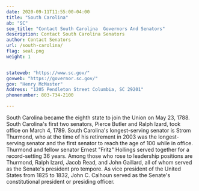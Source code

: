 ```yaml
---
date: 2020-09-11T11:55:00-04:00
title: "South Carolina"
ab: "SC"
seo_title: "Contact South Carolina  Governors And Senators"
description: Contact South Carolina Senators
author: Contact Senators
url: /south-carolina/
flag: seal.png
weight: 1


stateweb: "https://www.sc.gov/"
govweb: "https://governor.sc.gov/"
gov: "Henry McMaster"
Address: "1205 Pendleton Street Columbia, SC 29201"
phonenumber: 803-734-2100

---
```

South Carolina became the eighth state to join the Union on May 23, 1788. South Carolina's first two senators, Pierce Butler and Ralph Izard, took office on March 4, 1789. South Carolina's longest-serving senator is Strom Thurmond, who at the time of his retirement in 2003 was the longest-serving senator and the first senator to reach the age of 100 while in office. Thurmond and fellow senator Ernest "Fritz" Hollings served together for a record-setting 36 years. Among those who rose to leadership positions are Thurmond, Ralph Izard, Jacob Read, and John Gaillard, all of whom served as the Senate's president pro tempore. As vice president of the United States from 1825 to 1832, John C. Calhoun served as the Senate's constitutional president or presiding officer.